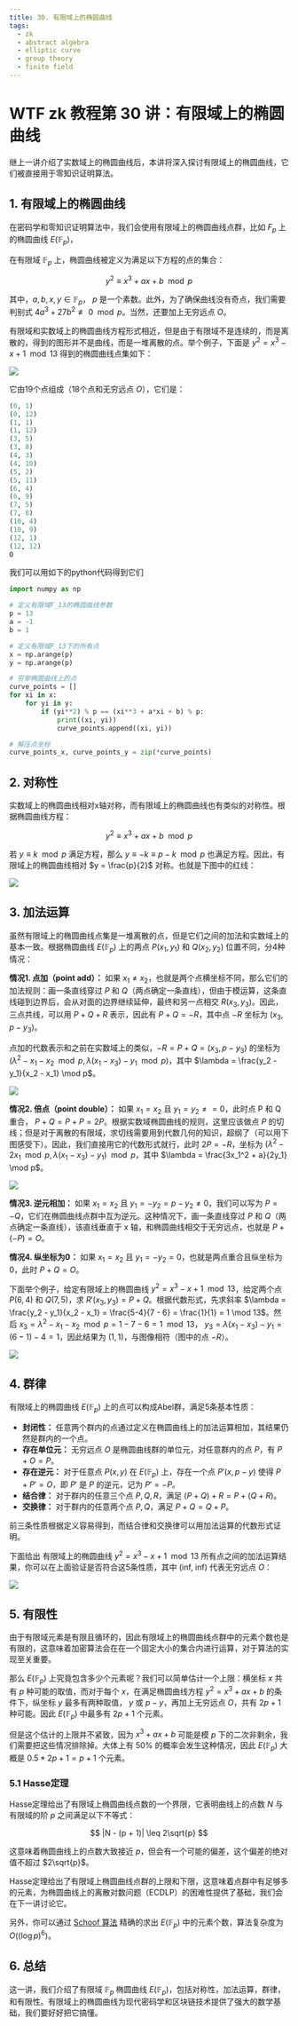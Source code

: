 ```yaml
---
title: 30. 有限域上的椭圆曲线
tags:
  - zk
  - abstract algebra
  - elliptic curve
  - group theory
  - finite field
---
```


# WTF zk 教程第 30 讲：有限域上的椭圆曲线

继上一讲介绍了实数域上的椭圆曲线后，本讲将深入探讨有限域上的椭圆曲线，它们被直接用于零知识证明算法。

## 1. 有限域上的椭圆曲线

在密码学和零知识证明算法中，我们会使用有限域上的椭圆曲线点群，比如 $F_p$ 上的椭圆曲线 $E(\mathbb{F}_p)$，

在有限域 $\mathbb{F}_p$ 上，椭圆曲线被定义为满足以下方程的点的集合：

$$
y^2 \equiv x^3 + ax + b \mod p
$$

其中，$a, b, x, y \in \mathbb{F}_p$， $p$ 是一个素数。此外，为了确保曲线没有奇点，我们需要判别式 $4a^3 + 27b^2 \not\equiv 0 \mod p$。当然，还要加上无穷远点 $O$。

有限域和实数域上的椭圆曲线方程形式相近，但是由于有限域不是连续的，而是离散的，得到的图形并不是曲线，而是一堆离散的点。举个例子，下面是 $y^2 = x^3 - x + 1 \mod 13$ 得到的椭圆曲线点集如下：

![](./img/30-1.png)

它由19个点组成（18个点和无穷远点 $O$），它们是：

```python
(0, 1)
(0, 12)
(1, 1)
(1, 12)
(3, 5)
(3, 8)
(4, 3)
(4, 10)
(5, 2)
(5, 11)
(6, 4)
(6, 9)
(7, 5)
(7, 8)
(10, 4)
(10, 9)
(12, 1)
(12, 12)
O
```

我们可以用如下的python代码得到它们

```python
import numpy as np

# 定义有限域F_13的椭圆曲线参数
p = 13
a = -1
b = 1

# 定义有限域F_13下的所有点
x = np.arange(p)
y = np.arange(p)

# 穷举椭圆曲线上的点
curve_points = []
for xi in x:
    for yi in y:
        if (yi**2) % p == (xi**3 + a*xi + b) % p:
            print((xi, yi))
            curve_points.append((xi, yi))

# 解压点坐标
curve_points_x, curve_points_y = zip(*curve_points)
```

## 2. 对称性

实数域上的椭圆曲线相对x轴对称，而有限域上的椭圆曲线也有类似的对称性。根据椭圆曲线方程：

$$
y^2 \equiv x^3 + ax + b \mod p
$$

若 $y \equiv k \mod p$ 满足方程，那么 $y \equiv -k \equiv p-k \mod p$ 也满足方程。因此，有限域上的椭圆曲线相对 $y = \frac{p}{2}$ 对称。也就是下图中的红线：

![](./img/30-1.png)

## 3. 加法运算

虽然有限域上的椭圆曲线点集是一堆离散的点，但是它们之间的加法和实数域上的基本一致。根据椭圆曲线 $E(\mathbb{F}_p)$ 上的两点 $P(x_1, y_1)$ 和 $Q(x_2, y_2)$ 位置不同，分4种情况：

**情况1. 点加（point add）：** 如果 $x_1 \neq x_2$，也就是两个点横坐标不同，那么它们的加法规则：画一条直线穿过 $P$ 和 $Q$（两点确定一条直线），但由于模运算，这条直线碰到边界后，会从对面的边界继续延伸，最终和另一点相交 $R(x_3, y_3)$。因此，三点共线，可以用 $P + Q + R$ 表示，因此有 $P + Q = -R$，其中点 $-R$ 坐标为 $(x_3, p-y_3)$。

点加的代数表示和之前在实数域上的类似，$-R = P+Q = (x_3, p - y_3)$ 的坐标为 $(\lambda^2 - x_1 - x_2 \mod p, \lambda(x_1 - x_3) - y_1 \mod p)$，其中 $\lambda = \frac{y_2 - y_1}{x_2 - x_1} \mod p$。

![](./img/30-2.png)

**情况2. 倍点（point double）：** 如果 $x_1 = x_2$ 且 $y_1 = y_2 \neq = 0$，此时点 P 和 Q 重合， $P + Q = P+P = 2P$。根据实数域椭圆曲线的规则，这里应该做点 $P$ 的切线；但是对于离散的有限域，求切线需要用到代数几何的知识，超纲了（可以用下图感受下）。因此，我们直接用它的代数形式就行，此时 $2P = -R$，坐标为 $(\lambda^2 - 2x_1 \mod p, \lambda(x_1 - x_3) - y_1) \mod p$，其中 $\lambda = \frac{3x_1^2 + a}{2y_1} \mod p$。

![](./img/30-3.png)

**情况3. 逆元相加：** 如果 $x_1 = x_2$ 且 $y_1 = -y_2 = p- y_2 \neq 0$，我们可以写为 $P = -Q$，它们在椭圆曲线点群中互为逆元。这种情况下，画一条直线穿过 $P$ 和 $Q$（两点确定一条直线），该直线垂直于 x 轴，和椭圆曲线相交于无穷远点，也就是 $P + (-P) = O$。

**情况4. 纵坐标为0：** 如果 $x_1 = x_2$ 且 $y_1 =-y_2 = 0$，也就是两点重合且纵坐标为0，此时 $P + Q = O$。

下面举个例子，给定有限域上的椭圆曲线 $y^2 = x^3 - x + 1 \mod 13$，给定两个点 $P(6,4)$ 和 $Q(7,5)$，求 $R'(x_3, y_3) = P+Q$。根据代数形式，先求斜率 $\lambda = \frac{y_2 - y_1}{x_2 - x_1} = \frac{5-4}{7 - 6} = \frac{1}{1} = 1 \mod 13$。然后 $x_3 = \lambda^2 - x_1 - x_2 \mod p = 1 -7-6 = 1 \mod 13$， $y_3 = \lambda(x_1 - x_3) - y_1 = (6-1) - 4 = 1$，因此结果为 $(1,1)$，与图像相符（图中的点 $-R$）。

![](./img/30-2.png)

## 4. 群律

有限域上的椭圆曲线 $E(\mathbb{F}_p)$ 上的点可以构成Abel群，满足5条基本性质：

- **封闭性：** 任意两个群内的点通过定义在椭圆曲线上的加法运算相加，其结果仍然是群内的一个点。
- **存在单位元：** 无穷远点 $O$ 是椭圆曲线群的单位元，对任意群内的点 $P$，有 $P + O = P$。
- **存在逆元：** 对于任意点 $P(x, y)$ 在 $E(\mathbb{F}_p)$ 上，存在一个点 $P'(x, p-y)$ 使得 $P + P' = O$，即 $P'$ 是 $P$ 的逆元，记为 $P' = -P$。
- **结合律：** 对于群内的任意三个点 $P, Q, R$，满足 $(P + Q) + R = P + (Q + R)$。
- **交换律：** 对于群内的任意两个点 $P, Q$，满足 $P + Q = Q + P$。

前三条性质根据定义容易得到，而结合律和交换律可以用加法运算的代数形式证明。

下面给出 有限域上的椭圆曲线 $y^2 = x^3 - x + 1 \mod 13$ 所有点之间的加法运算结果，你可以在上面验证是否符合这5条性质，其中 (inf, inf) 代表无穷远点 $O$：

![](./img/30-4.png)

## 5. 有限性

由于有限域元素是有限且循环的，因此有限域上的椭圆曲线点群中的元素个数也是有限的，这意味着加密算法会在在一个固定大小的集合内进行运算，对于算法的实现至关重要。

那么 $E(\mathbb{F}_p)$ 上究竟包含多少个元素呢？我们可以简单估计一个上限：横坐标 $x$ 共有 $p$ 种可能的取值，而对于每个 $x$，在满足椭圆曲线方程 $y^2 = x^3 + ax + b$ 的条件下，纵坐标 $y$ 最多有两种取值， $y$ 或 $p-y$，再加上无穷远点 $O$，共有 $2p + 1$ 种可能。因此 $E(\mathbb{F}_p)$ 中最多有 $2p + 1$ 个元素。

但是这个估计的上限并不紧致，因为 $x^3 + ax + b$ 可能是模 $p$ 下的二次非剩余，我们需要把这些情况排除掉。大体上有 50% 的概率会发生这种情况，因此 $E(\mathbb{F}_p)$ 大概是 $0.5 * 2p +1 = p + 1$ 个元素。

### 5.1 Hasse定理

Hasse定理给出了有限域上椭圆曲线点数的一个界限，它表明曲线上的点数 $N$ 与有限域的阶 $p$ 之间满足以下不等式：

$$
|N - (p + 1)| \leq 2\sqrt{p}
$$

这意味着椭圆曲线上的点数大致接近 $p$，但会有一个可能的偏差，这个偏差的绝对值不超过 $2\sqrt{p}$。

Hasse定理给出了有限域上椭圆曲线点群的上限和下限，这意味着点群中有足够多的元素，为椭圆曲线上的离散对数问题（ECDLP）的困难性提供了基础，我们会在下一讲讨论它。

另外，你可以通过 [Schoof 算法](https://en.wikipedia.org/wiki/Schoof%27s_algorithm) 精确的求出 $E(\mathbb{F}_p)$ 中的元素个数，算法复杂度为 $O((\log{p})^6)$。

## 6. 总结

这一讲，我们介绍了有限域 $\mathbb{F}_p$ 椭圆曲线 $E(\mathbb{F}_p)$，包括对称性，加法运算，群律，和有限性。有限域上的椭圆曲线为现代密码学和区块链技术提供了强大的数学基础，我们要好好把它搞懂。
